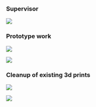 
### Supervisor
![](../Images/2025-02/IMG_1364.jpg)

### Prototype work
![](../Images/2025-02/IMG_1369.jpg)

![](../Images/2025-02/IMG_1371.jpg)

### Cleanup of existing 3d prints
![](../Images/2025-02/IMG_1373.jpg)

![](../Images/2025-02/IMG_1374.jpg)
